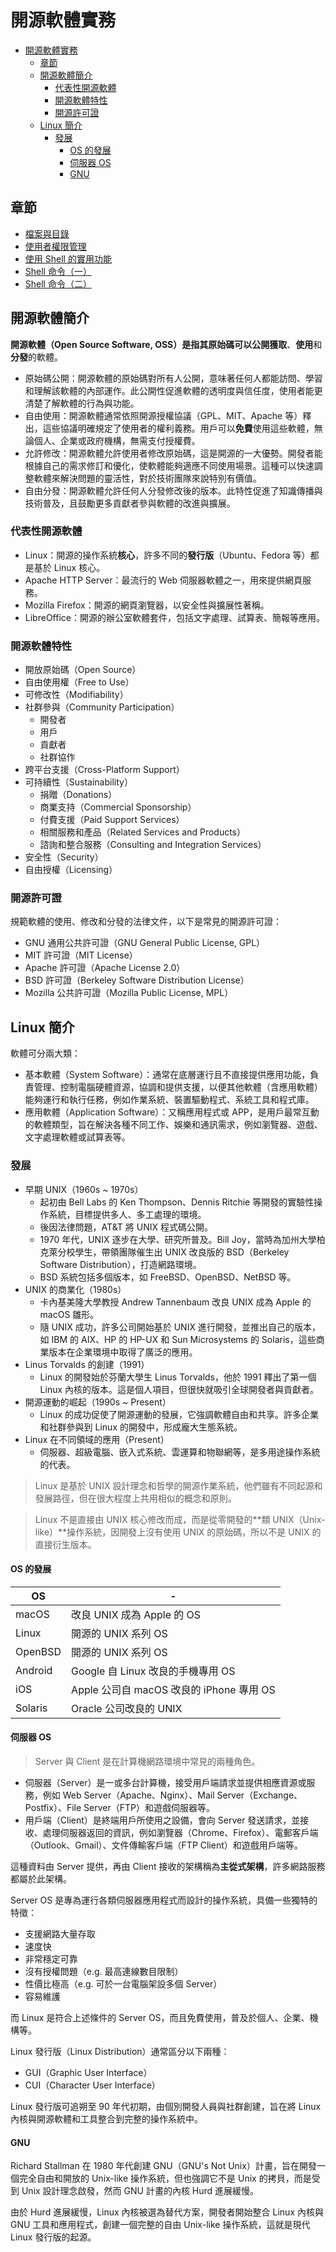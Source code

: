# 開源軟體實務

- [開源軟體實務](#開源軟體實務)
  - [章節](#章節)
  - [開源軟體簡介](#開源軟體簡介)
    - [代表性開源軟體](#代表性開源軟體)
    - [開源軟體特性](#開源軟體特性)
    - [開源許可證](#開源許可證)
  - [Linux 簡介](#linux-簡介)
    - [發展](#發展)
      - [OS 的發展](#os-的發展)
      - [伺服器 OS](#伺服器-os)
      - [GNU](#gnu)

## 章節

- [檔案與目錄](doc/file-and-dir.md)
- [使用者權限管理](doc/user-permission.md)
- [使用 Shell 的實用功能](doc/shell.md)
- [Shell 命令（一）](doc/shell-2.md)
- [Shell 命令（二）](doc/shell-3.md)

## 開源軟體簡介

**開源軟體（Open Source Software, OSS）**是指其原始碼可以**公開獲取**、**使用**和**分發**的軟體。

- 原始碼公開：開源軟體的原始碼對所有人公開，意味著任何人都能訪問、學習和理解該軟體的內部運作。此公開性促進軟體的透明度與信任度，使用者能更清楚了解軟體的行為與功能。
- 自由使用：開源軟體通常依照開源授權協議（GPL、MIT、Apache 等）釋出，這些協議明確規定了使用者的權利義務。用戶可以**免費**使用這些軟體，無論個人、企業或政府機構，無需支付授權費。
- 允許修改：開源軟體允許使用者修改原始碼，這是開源的一大優勢。開發者能根據自己的需求修訂和優化，使軟體能夠適應不同使用場景。這種可以快速調整軟體來解決問題的靈活性，對於技術團隊來說特別有價值。
- 自由分發：開源軟體允許任何人分發修改後的版本。此特性促進了知識傳播與技術普及，且鼓勵更多貢獻者參與軟體的改進與擴展。

### 代表性開源軟體

- Linux：開源的操作系統**核心**，許多不同的**發行版**（Ubuntu、Fedora 等）都是基於 Linux 核心。
- Apache HTTP Server：最流行的 Web 伺服器軟體之一，用來提供網頁服務。
- Mozilla Firefox：開源的網頁瀏覽器，以安全性與擴展性著稱。
- LibreOffice：開源的辦公室軟體套件，包括文字處理、試算表、簡報等應用。

### 開源軟體特性

- 開放原始碼（Open Source）
- 自由使用權（Free to Use）
- 可修改性（Modifiability）
- 社群參與（Community Participation）
  - 開發者
  - 用戶
  - 貢獻者
  - 社群協作
- 跨平台支援（Cross-Platform Support）
- 可持續性（Sustainability）
  - 捐贈（Donations）
  - 商業支持（Commercial Sponsorship）
  - 付費支援（Paid Support Services）
  - 相關服務和產品（Related Services and Products）
  - 諮詢和整合服務（Consulting and Integration Services）
- 安全性（Security）
- 自由授權（Licensing）

### 開源許可證

規範軟體的使用、修改和分發的法律文件，以下是常見的開源許可證：

- GNU 通用公共許可證（GNU General Public License, GPL）
- MIT 許可證（MIT License）
- Apache 許可證（Apache License 2.0）
- BSD 許可證（Berkeley Software Distribution License）
- Mozilla 公共許可證（Mozilla Public License, MPL）

## Linux 簡介

軟體可分兩大類：

- 基本軟體（System Software）：通常在底層運行且不直接提供應用功能，負責管理、控制電腦硬體資源，協調和提供支援，以便其他軟體（含應用軟體）能夠運行和執行任務，例如作業系統、裝置驅動程式、系統工具和程式庫。
- 應用軟體（Application Software）：又稱應用程式或 APP，是用戶最常互動的軟體類型，旨在解決各種不同工作、娛樂和通訊需求，例如瀏覽器、遊戲、文字處理軟體或試算表等。

### 發展

- 早期 UNIX（1960s ~ 1970s）
  - 起初由 Bell Labs 的 Ken Thompson、Dennis Ritchie 等開發的實驗性操作系統，目標提供多人、多工處理的環境。
  - 後因法律問題，AT&T 將 UNIX 程式碼公開。
  - 1970 年代，UNIX 逐步在大學、研究所普及。Bill Joy，當時為加州大學柏克萊分校學生，帶領團隊催生出 UNIX 改良版的 BSD（Berkeley Software Distribution），打造網路環境。
  - BSD 系統包括多個版本，如 FreeBSD、OpenBSD、NetBSD 等。
- UNIX 的商業化（1980s）
  - 卡內基美隆大學教授 Andrew Tannenbaum 改良 UNIX 成為 Apple 的 macOS 雛形。
  - 隨 UNIX 成功，許多公司開始基於 UNIX 進行開發，並推出自己的版本，如 IBM 的 AIX、HP 的 HP-UX 和 Sun Microsystems 的 Solaris，這些商業版本在企業環境中取得了廣泛的應用。
- Linus Torvalds 的創建（1991）
  - Linux 的開發始於芬蘭大學生 Linus Torvalds，他於 1991 釋出了第一個 Linux 內核的版本。這是個人項目，但很快就吸引全球開發者與貢獻者。
- 開源運動的崛起（1990s ~ Present）
  - Linux 的成功促使了開源運動的發展，它強調軟體自由和共享。許多企業和社群參與到 Linux 的開發中，形成龐大生態系統。
- Linux 在不同領域的應用（Present）
  - 伺服器、超級電腦、嵌入式系統、雲運算和物聯網等，是多用途操作系統的代表。

> Linux 是基於 UNIX 設計理念和哲學的開源作業系統，他們雖有不同起源和發展路徑，但在很大程度上共用相似的概念和原則。

> Linux 不是直接由 UNIX 核心修改而成，而是從零開發的**類 UNIX（Unix-like）**操作系統，因開發上沒有使用 UNIX 的原始碼，所以不是 UNIX 的直接衍生版本。

#### OS 的發展

| OS      | -                                        |
| ------- | ---------------------------------------- |
| macOS   | 改良 UNIX 成為 Apple 的 OS               |
| Linux   | 開源的 UNIX 系列 OS                      |
| OpenBSD | 開源的 UNIX 系列 OS                      |
| Android | Google 自 Linux 改良的手機專用 OS        |
| iOS     | Apple 公司自 macOS 改良的 iPhone 專用 OS |
| Solaris | Oracle 公司改良的 UNIX                   |

#### 伺服器 OS

> Server 與 Client 是在計算機網路環境中常見的兩種角色。

- 伺服器（Server）是一或多台計算機，接受用戶端請求並提供相應資源或服務，例如 Web Server（Apache、Nginx）、Mail Server（Exchange、Postfix）、File Server（FTP）和遊戲伺服器等。
- 用戶端（Client）是終端用戶所使用之設備，會向 Server 發送請求，並接收、處理伺服器返回的資訊，例如瀏覽器（Chrome、Firefox）、電郵客戶端（Outlook、Gmail）、文件傳輸客戶端（FTP Client）和遊戲用戶端等。

這種資料由 Server 提供，再由 Client 接收的架構稱為**主從式架構**，許多網路服務都屬於此架構。

Server OS 是專為運行各類伺服器應用程式而設計的操作系統，具備一些獨特的特徵：

- 支援網路大量存取
- 速度快
- 非常穩定可靠
- 沒有授權問題（e.g. 最高連線數目限制）
- 性價比極高（e.g. 可於一台電腦架設多個 Server）
- 容易維護

而 Linux 是符合上述條件的 Server OS，而且免費使用，普及於個人、企業、機構等。

Linux 發行版（Linux Distribution）通常區分以下兩種：

- GUI（Graphic User Interface）
- CUI（Character User Interface）

Linux 發行版可追朔至 90 年代初期，由個別開發人員與社群創建，旨在將 Linux 內核與開源軟體和工具整合到完整的操作系統中。

#### GNU

Richard Stallman 在 1980 年代創建 GNU（GNU's Not Unix）計畫，旨在開發一個完全自由和開放的 Unix-like 操作系統，但也強調它不是 Unix 的拷貝，而是受到 Unix 設計理念啟發，然而 GNU 計畫的內核 Hurd 進展緩慢。

由於 Hurd 進展緩慢，Linux 內核被選為替代方案，開發者開始整合 Linux 內核與 GNU 工具和應用程式，創建一個完整的自由 Unix-like 操作系統，這就是現代 Linux 發行版的起源。
